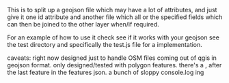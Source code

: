 
This is to split up a geojson file which may have a lot of attributes, and just
give it one id attribute and another file which all or the specified fields which
can then be joined to the other layer when/if required.

For an example of how to use it check see if it works with your geojson see the test directory
and specifically the test.js file for a implementation.


caveats:
  right now designed just to handle OSM files coming out of qgis in geojson format.
  only designed/tested with polygon features.
  there's a , after the last feature in the features json.
  a bunch of sloppy console.log ing
